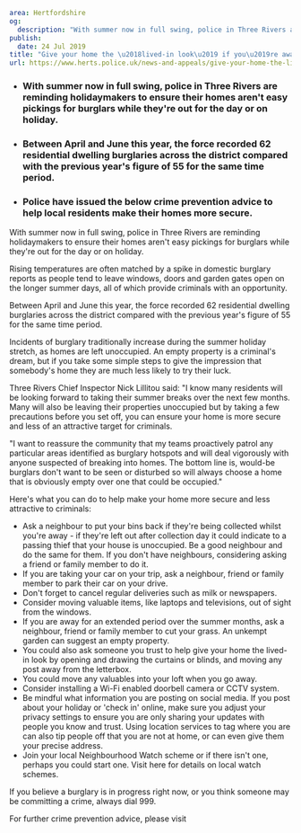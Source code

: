 ```yaml
area: Hertfordshire
og:
  description: "With summer now in full swing, police in Three Rivers are reminding holidaymakers to ensure their homes aren\u2019t easy pickings for burglars while they\u2019re out for the day or on holiday."
publish:
  date: 24 Jul 2019
title: "Give your home the \u2018lived-in look\u2019 if you\u2019re away this summer"
url: https://www.herts.police.uk/news-and-appeals/give-your-home-the-lived-in-look-if-youre-away-this-summer-0530c
```

* ### With summer now in full swing, police in Three Rivers are reminding holidaymakers to ensure their homes aren't easy pickings for burglars while they're out for the day or on holiday.

 * ### Between April and June this year, the force recorded 62 residential dwelling burglaries across the district compared with the previous year's figure of 55 for the same time period.

 * ### Police have issued the below crime prevention advice to help local residents make their homes more secure.

With summer now in full swing, police in Three Rivers are reminding holidaymakers to ensure their homes aren't easy pickings for burglars while they're out for the day or on holiday.

Rising temperatures are often matched by a spike in domestic burglary reports as people tend to leave windows, doors and garden gates open on the longer summer days, all of which provide criminals with an opportunity.

Between April and June this year, the force recorded 62 residential dwelling burglaries across the district compared with the previous year's figure of 55 for the same time period.

Incidents of burglary traditionally increase during the summer holiday stretch, as homes are left unoccupied. An empty property is a criminal's dream, but if you take some simple steps to give the impression that somebody's home they are much less likely to try their luck.

Three Rivers Chief Inspector Nick Lillitou said: "I know many residents will be looking forward to taking their summer breaks over the next few months. Many will also be leaving their properties unoccupied but by taking a few precautions before you set off, you can ensure your home is more secure and less of an attractive target for criminals.

"I want to reassure the community that my teams proactively patrol any particular areas identified as burglary hotspots and will deal vigorously with anyone suspected of breaking into homes. The bottom line is, would-be burglars don't want to be seen or disturbed so will always choose a home that is obviously empty over one that could be occupied."

Here's what you can do to help make your home more secure and less attractive to criminals:

 * Ask a neighbour to put your bins back if they're being collected whilst you're away - if they're left out after collection day it could indicate to a passing thief that your house is unoccupied. Be a good neighbour and do the same for them. If you don't have neighbours, considering asking a friend or family member to do it.
 * If you are taking your car on your trip, ask a neighbour, friend or family member to park their car on your drive.
 * Don't forget to cancel regular deliveries such as milk or newspapers.
 * Consider moving valuable items, like laptops and televisions, out of sight from the windows.
 * If you are away for an extended period over the summer months, ask a neighbour, friend or family member to cut your grass. An unkempt garden can suggest an empty property.
 * You could also ask someone you trust to help give your home the lived-in look by opening and drawing the curtains or blinds, and moving any post away from the letterbox.
 * You could move any valuables into your loft when you go away.
 * Consider installing a Wi-Fi enabled doorbell camera or CCTV system.
 * Be mindful what information you are posting on social media. If you post about your holiday or 'check in' online, make sure you adjust your privacy settings to ensure you are only sharing your updates with people you know and trust. Using location services to tag where you are can also tip people off that you are not at home, or can even give them your precise address.
 * Join your local Neighbourhood Watch scheme or if there isn't one, perhaps you could start one. Visit here for details on local watch schemes.

If you believe a burglary is in progress right now, or you think someone may be committing a crime, always dial 999.

For further crime prevention advice, please visit
